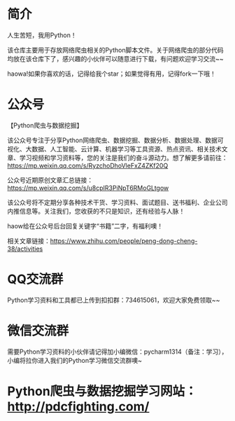# 简介
人生苦短，我用Python！

该仓库主要用于存放网络爬虫相关的Python脚本文件。关于网络爬虫的部分代码均放在该仓库下了，感兴趣的小伙伴可以随意进行下载，有问题欢迎学习交流~~

haowa!如果你喜欢的话，记得给我个star；如果觉得有用，记得fork一下哦！


# 公众号
【Python爬虫与数据挖掘】

该公众号专注于分享Python网络爬虫、数据挖掘、数据分析、数据处理、数据可视化、大数据、人工智能、云计算、机器学习等工具资源、热点资讯、相关技术文章、学习视频和学习资料等，您的关注是我们的奋斗源动力。想了解更多请前往：https://mp.weixin.qq.com/s/RyzchoDhoVleFxZ4ZKf20Q

公众号近期原创文章汇总链接：https://mp.weixin.qq.com/s/u8cpIR3PiNpT6RMoGLtgow

该公众号将不定期分享各种技术干货、学习资料、面试题目、送书福利、企业公司内推信息等。关注我们，您收获的不只是知识，还有经验与人脉！

haow给在公众号后台回复关键字“书籍”二字，有福利噢！

相关文章链接：https://www.zhihu.com/people/peng-dong-cheng-38/activities

# QQ交流群
Python学习资料和工具都已上传到扣扣群：734615061，欢迎大家免费领取~~

# 微信交流群
需要Python学习资料的小伙伴请记得加小编微信：pycharm1314（备注：学习），小编将拉你进入我们的Python学习微信交流群噢~

# Python爬虫与数据挖掘学习网站：http://pdcfighting.com/
